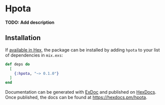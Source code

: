 # Hpota

**TODO: Add description**

## Installation

If [available in Hex](https://hex.pm/docs/publish), the package can be installed
by adding `hpota` to your list of dependencies in `mix.exs`:

```elixir
def deps do
  [
    {:hpota, "~> 0.1.0"}
  ]
end
```

Documentation can be generated with [ExDoc](https://github.com/elixir-lang/ex_doc)
and published on [HexDocs](https://hexdocs.pm). Once published, the docs can
be found at <https://hexdocs.pm/hpota>.

